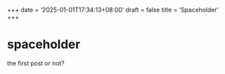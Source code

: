 +++
date = '2025-01-01T17:34:13+08:00'
draft = false
title = 'Spaceholder'
+++

# spaceholder
the first post or not?
